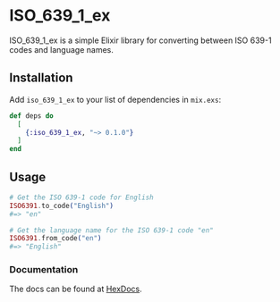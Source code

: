 # ISO_639_1_ex

ISO_639_1_ex is a simple Elixir library for converting between ISO 639-1 codes and language names.

## Installation

Add `iso_639_1_ex` to your list of dependencies in `mix.exs`:

```elixir
def deps do
  [
    {:iso_639_1_ex, "~> 0.1.0"}
  ]
end
```

## Usage
```elixir
# Get the ISO 639-1 code for English
ISO6391.to_code("English")
#=> "en"

# Get the language name for the ISO 639-1 code "en"
ISO6391.from_code("en")
#=> "English"
```

### Documentation

The docs can be found at [HexDocs](https://hexdocs.pm/iso_629_1_ex/readme.html). 